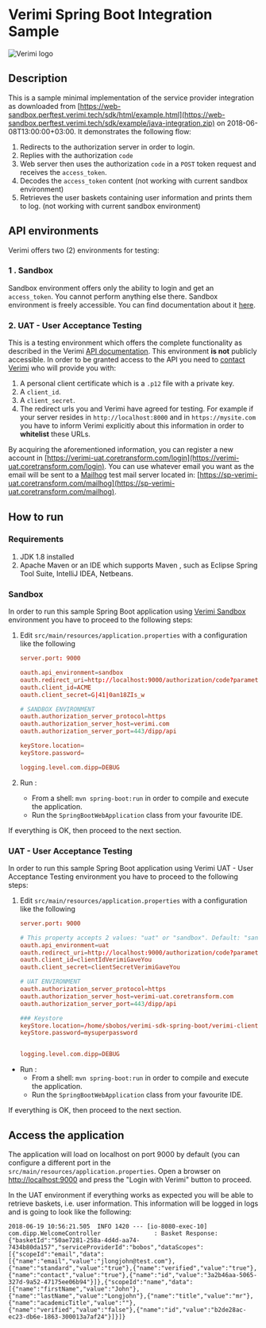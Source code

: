 # Verimi Spring Boot Integration Sample

![Verimi logo](https://web-sandbox.perftest.verimi.tech/sdk/img/logo.svg)

## Description
This is a sample minimal implementation of the service provider integration as downloaded from [https://web-sandbox.perftest.verimi.tech/sdk/html/example.html](https://web-sandbox.perftest.verimi.tech/sdk/example/java-integration.zip) on 2018-06-08T13:00:00+03:00. It demonstrates the following flow:
 
1. Redirects to the authorization server in order to login.
1. Replies with the authorization ```code```
1. Web server then uses the authorization ```code``` in a ```POST``` token request and receives the ```access_token```.
1. Decodes the ```access_token``` content (not working with current sandbox environment)
1. Retrieves the user baskets containing user information and prints them to log. (not working with current sandbox environment)

## API environments

Verimi offers two (2) environments for testing:

### 1 . Sandbox

Sandbox environment offers only the ability to login and get an ```access_token```. You cannot perform anything else there. Sandbox environment is freely accessible. You can find documentation about it [here](https://verimi.de/sandbox/html/sdk.html).

### 2. UAT - User Acceptance Testing

This is a testing environment which offers the complete functionality as described in the Verimi [API documentation](https://verimi.de/sandbox/html/sdk.html). This environment **is not** publicly accessible. In order to be granted access to the API you need to <u>contact Verimi</u> who will provide you with:

1. A personal client certificate which is a ```.p12``` file with a private key.
1. A ```client_id```.
1. A ```client_secret```.
1. The redirect urls you and Verimi have agreed for testing. For example if your server resides in ```http://localhost:8000``` and in ```https://mysite.com``` you have to inform Verimi explicitly about this information in order to **whitelist** these URLs.

By acquiring the aforementioned information, you can register a new account in [https://verimi-uat.coretransform.com/login](https://verimi-uat.coretransform.com/login). You can use whatever email you want as the email will be sent to a [Mailhog](https://github.com/mailhog/MailHog) test mail server located in: [https://sp-verimi-uat.coretransform.com/mailhog](https://sp-verimi-uat.coretransform.com/mailhog).

## How to run

### Requirements

1. JDK 1.8 installed
1. Apache Maven or an IDE which supports Maven , such as Eclipse Spring Tool Suite, IntelliJ IDEA, Netbeans.

### Sandbox

In order to run this sample Spring Boot application using [Verimi Sandbox](https://verimi.de/sandbox) environment you have to proceed to the following steps:
 
1. Edit ```src/main/resources/application.properties``` with a configuration like the following

    ```conf
    server.port: 9000

    oauth.api_environment=sandbox
    oauth.redirect_uri=http://localhost:9000/authorization/code?parameter=dummy1
    oauth.client_id=ACME
    oauth.client_secret=G|41|0an18ZIs_w

    # SANDBOX ENVIRONMENT
    oauth.authorization_server_protocol=https
    oauth.authorization_server_host=verimi.com
    oauth.authorization_server_port=443/dipp/api
    
    keyStore.location=
    keyStore.password=
    
    logging.level.com.dipp=DEBUG
    ```
1. Run :
   - From a shell: ```mvn spring-boot:run``` in order to compile and execute the application.
   - Run the ```SpringBootWebApplication``` class from your favourite IDE.

If everything is OK, then proceed to the next section.


### UAT - User Acceptance Testing

In order to run this sample Spring Boot application using Verimi UAT - User Acceptance Testing environment you have to proceed to the following steps:

1. Edit ```src/main/resources/application.properties``` with a configuration like the following

    ```conf
    server.port: 9000

    # This property accepts 2 values: "uat" or "sandbox". Default: "sandbox" 
    oauth.api_environment=uat
    oauth.redirect_uri=http://localhost:9000/authorization/code?parameter=dummy1
    oauth.client_id=clientIdVerimiGaveYou
    oauth.client_secret=clientSecretVerimiGaveYou

    # UAT ENVIRONMENT
    oauth.authorization_server_protocol=https
    oauth.authorization_server_host=verimi-uat.coretransform.com
    oauth.authorization_server_port=443/dipp/api

    ### Keystore
    keyStore.location=/home/sbobos/verimi-sdk-spring-boot/verimi-client-cert.p12
    keyStore.password=mysuperpassword


    logging.level.com.dipp=DEBUG
    ```
- Run :
   - From a shell: ```mvn spring-boot:run``` in order to compile and execute the application.
   - Run the ```SpringBootWebApplication``` class from your favourite IDE.

If everything is OK, then proceed to the next section.


## Access the application

The application will load on localhost on port 9000 by default (you can configure a different port in the ```src/main/resources/application.properties```. Open a browser on [http://localhost:9000](http://localhost:9000) and press the "Login with Verimi" button to proceed.

In the UAT environment if everything works as expected you will be able to retrieve baskets, i.e. user information. This information will be logged in logs and is going to look like the following:
   ```
   2018-06-19 10:56:21.505  INFO 1420 --- [io-8080-exec-10] com.dipp.WelcomeController               : Basket Response:{"basketId":"50ae7281-258a-4d4d-aa74-7434b80da157","serviceProviderId":"bobos","dataScopes":[{"scopeId":"email","data":[{"name":"email","value":"jlongjohn@test.com"},{"name":"standard","value":"true"},{"name":"verified","value":"true"},{"name":"contact","value":"true"},{"name":"id","value":"3a2b46aa-5065-327d-9a52-47175ee06b94"}]},{"scopeId":"name","data":[{"name":"firstName","value":"John"},{"name":"lastName","value":"Longjohn"},{"name":"title","value":"mr"},{"name":"academicTitle","value":""},{"name":"verified","value":"false"},{"name":"id","value":"b2de28ac-ec23-db6e-1863-300013a7af24"}]}]}
   ```
